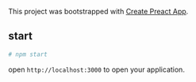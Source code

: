 This project was bootstrapped with [Create Preact App](https://github.com/just-boris/create-preact-app).

## start

```bash
# npm start
```

open `http://localhost:3000` to open your application.
